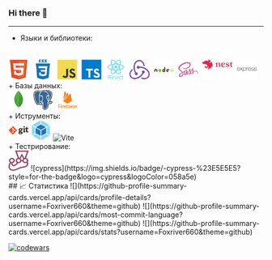 ### Hi there 👋
---
<!--


Here are some ideas to get you started:

- 🔭 I’m currently working on ...
- 🌱 I’m currently learning ...
- 👯 I’m looking to collaborate on ...
- 🤔 I’m looking for help with ...
- 💬 Ask me about ...
- 📫 How to reach me: ...
- 😄 Pronouns: ...
- ⚡ Fun fact: ...
-->
+ Языки и библиотеки:
<div>
  <img src="https://github.com/devicons/devicon/blob/master/icons/html5/html5-original.svg" title="HTML5" alt="HTML" width="40" height="40"/>&nbsp;
  <img src="https://github.com/devicons/devicon/blob/master/icons/css3/css3-plain-wordmark.svg"  title="CSS3" alt="CSS" width="40" height="40"/>&nbsp;
  <img src="https://github.com/devicons/devicon/blob/master/icons/javascript/javascript-original.svg" title="JavaScript" alt="JavaScript" width="40" height="40"/>&nbsp;
  <img src="https://github.com/devicons/devicon/blob/master/icons/typescript/typescript-original.svg" title="Typescript" alt="Typescript" width="40" height="40"/>&nbsp;
  <img src="https://github.com/devicons/devicon/blob/master/icons/react/react-original-wordmark.svg" title="React" alt="React" width="40" height="40"/>&nbsp;
  <img src="https://github.com/devicons/devicon/blob/master/icons/redux/redux-original.svg" title="Redux" alt="Redux " width="40" height="40"/>&nbsp;
  <img src="https://github.com/devicons/devicon/blob/master/icons/nodejs/nodejs-original-wordmark.svg" title="NodeJS" alt="NodeJS" width="40" height="40"/>&nbsp;
  <img src="https://github.com/devicons/devicon/blob/master/icons/sass/sass-original.svg" title="Sass" alt="Sass" width="40" height="40"/>&nbsp;   
   <img src="https://github.com/devicons/devicon/blob/master/icons/nestjs/nestjs-plain-wordmark.svg" title="NestJS" alt="NestJS" width="60" height="60"/>&nbsp;   
   <img src="https://github.com/devicons/devicon/blob/master/icons/express/express-original-wordmark.svg" title="Express" alt="Express" width="40" height="40"/>&nbsp;  
  </div>
 + Базы данных:
<div>
  <img src="https://github.com/devicons/devicon/blob/master/icons/mongodb/mongodb-original.svg" title="MongoDB"  alt="MongoDB" width="40" height="40"/>&nbsp;
  <img src="https://github.com/devicons/devicon/blob/master/icons/postgresql/postgresql-original.svg" title="PostgreSQL"  alt="PostgreSQL" width="40" height="40"/>&nbsp;
  <img src="https://github.com/devicons/devicon/blob/master/icons/firebase/firebase-plain-wordmark.svg" title="Firebase" alt="Firebase" width="40" height="40"/>&nbsp;
   </div>
+ Иструменты:
<div>
  <img src="https://github.com/devicons/devicon/blob/master/icons/git/git-original-wordmark.svg" title="Git" alt="Git" width="40" height="40"/>
  <img src="https://github.com/devicons/devicon/blob/master/icons/webpack/webpack-original.svg" title="Webpack" alt="Webpack" width="40" height="40"/>
     <img src="https://commons.wikimedia.org/wiki/File:Vitejs-logo.svg" title="Vite" alt="Vite" width="40" height="40"/>
</div>
+ Тестрирование:
<div>
   <img src="https://github.com/devicons/devicon/blob/master/icons/jest/jest-plain.svg" title="Jest" alt="Jest" width="40" height="40"/>
    ![cypress](https://img.shields.io/badge/-cypress-%23E5E5E5?style=for-the-badge&logo=cypress&logoColor=058a5e)
</div>
## 📈 Статистика
![](https://github-profile-summary-cards.vercel.app/api/cards/profile-details?username=Foxriver660&theme=github)
![](https://github-profile-summary-cards.vercel.app/api/cards/most-commit-language?username=Foxriver660&theme=github) ![](https://github-profile-summary-cards.vercel.app/api/cards/stats?username=Foxriver660&theme=github)

[![codewars](https://www.codewars.com/users/Foxriver660/badges/large)](https://www.codewars.com/users/Foxriver660)  
